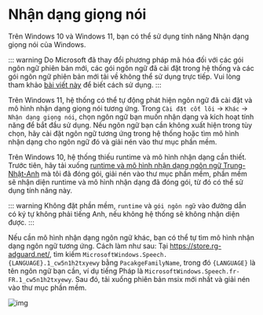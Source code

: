 # Nhận dạng giọng nói

Trên Windows 10 và Windows 11, bạn có thể sử dụng tính năng Nhận dạng giọng nói của Windows.

::: warning
Do Microsoft đã thay đổi phương pháp mã hóa đối với các gói ngôn ngữ phiên bản mới, các gói ngôn ngữ đã cài đặt trong hệ thống và các gói ngôn ngữ phiên bản mới tải về không thể sử dụng trực tiếp. Vui lòng tham khảo [bài viết này](https://www.patreon.com/posts/fixing-use-of-on-133196054) để biết cách sử dụng.
:::

Trên Windows 11, hệ thống có thể tự động phát hiện ngôn ngữ đã cài đặt và mô hình nhận dạng giọng nói tương ứng. Trong `Cài đặt cốt lõi` -> `Khác` -> `Nhận dạng giọng nói`, chọn ngôn ngữ bạn muốn nhận dạng và kích hoạt tính năng để bắt đầu sử dụng. Nếu ngôn ngữ bạn cần không xuất hiện trong tùy chọn, hãy cài đặt ngôn ngữ tương ứng trong hệ thống hoặc tìm mô hình nhận dạng cho ngôn ngữ đó và giải nén vào thư mục phần mềm.

Trên Windows 10, hệ thống thiếu runtime và mô hình nhận dạng cần thiết. Trước tiên, hãy tải xuống [runtime và mô hình nhận dạng ngôn ngữ Trung-Nhật-Anh](https://lunatranslator.org/Resource/DirectLiveCaptions.zip) mà tôi đã đóng gói, giải nén vào thư mục phần mềm, phần mềm sẽ nhận diện runtime và mô hình nhận dạng đã đóng gói, từ đó có thể sử dụng tính năng này.

::: warning
Không đặt phần mềm, `runtime` và `gói ngôn ngữ` vào đường dẫn có ký tự không phải tiếng Anh, nếu không hệ thống sẽ không nhận diện được.
:::

Nếu cần mô hình nhận dạng ngôn ngữ khác, bạn có thể tự tìm mô hình nhận dạng ngôn ngữ tương ứng. Cách làm như sau:
Tại https://store.rg-adguard.net/, tìm kiếm `MicrosoftWindows.Speech.{LANGUAGE}.1_cw5n1h2txyewy` bằng `PacakgeFamilyName`, trong đó `{LANGUAGE}` là tên ngôn ngữ bạn cần, ví dụ tiếng Pháp là `MicrosoftWindows.Speech.fr-FR.1_cw5n1h2txyewy`. Sau đó, tải xuống phiên bản msix mới nhất và giải nén vào thư mục phần mềm.

![img](https://image.lunatranslator.org/zh/srpackage.png)